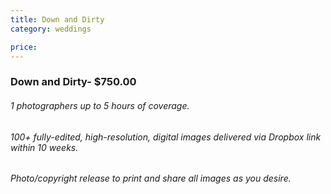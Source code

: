 ```yaml
---
title: Down and Dirty
category: weddings

price: 
---
```


### Down and Dirty- $750.00
###### 1 photographers up to 5 hours of coverage.
###### 100+ fully-edited, high-resolution, digital images delivered via Dropbox link within 10 weeks.
###### Photo/copyright release to print and share all images as you desire.